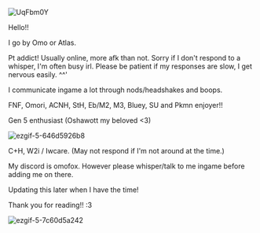 ![UqFbm0Y](https://github.com/user-attachments/assets/beb2a045-cc97-4a39-b913-854a05251d7b)

Hello!!

I go by Omo or Atlas.

Pt addict! Usually online, more afk than not. Sorry if I don't respond to a whisper, I'm often busy irl. Please be patient if my responses are slow, I get nervous easily. ^^'

I communicate ingame a lot through nods/headshakes and boops.

FNF, Omori, ACNH, StH, Eb/M2, M3, Bluey, SU and Pkmn enjoyer!! 

Gen 5 enthusiast (Oshawott my beloved <3)

![ezgif-5-646d5926b8](https://github.com/user-attachments/assets/e26ba1ed-bc16-449c-a3b6-67e2e59c7ba9)


C+H, W2i / Iwcare. (May not respond if I'm not around at the time.) 

My discord is omofox. However please whisper/talk to me ingame before adding me on there.

Updating this later when I have the time!

Thank you for reading!! :3

 ![ezgif-5-7c60d5a242](https://github.com/user-attachments/assets/c9f9cfea-7d71-41df-9952-ac06f7e7c45f)

